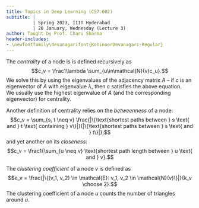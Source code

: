 ```yaml
---
title: Topics in Deep Learning (CS7.602)
subtitle: |
          | Spring 2023, IIIT Hyderabad
          | 20 January, Wednesday (Lecture 3)
author: Taught by Prof. Charu Sharma
header-includes:
- \newfontfamily\devanagarifont{KohinoorDevanagari-Regular}
---
```


The *centrality* of a node is is defined recursively as
$$c_v = \frac1\lambda \sum_{u\in\mathcal{N}(v)c_u}.$$
We solve this by using the eigenvalues of the adjacency matrix $A$ – if $c$ is an eigenvector of $A$ with eigenvalue $\lambda$, then $c$ satisfies the above equation.  
We usually use the highest eigenvalue of $A$ (and the corresponding eigenvector) for centrality.

Another definition of centrality relies on the *betweenness* of a node:
$$c_v = \sum_{s, t \neq v} \frac{|\{\text{shortest paths between } s \text{ and } t \text{ containing } v\}|}{|\{\text{shortest paths between } s \text{ and } t\}|};$$
and yet another on its *closeness*:
$$c_v = \frac1{\sum_{u \neq v} \text{shortest path length between } u \text{ and } v}.$$

The *clustering coefficient* of a node $v$ is defined as
$$e_v = \frac{|\{(v_1, v_2) \in \mathcal{E}: v_1, v_2 \in \mathcal{N}(v)\}|}{k_v \choose 2}.$$
The clustering coefficient of a node $u$ counts the number of triangles around $u$.